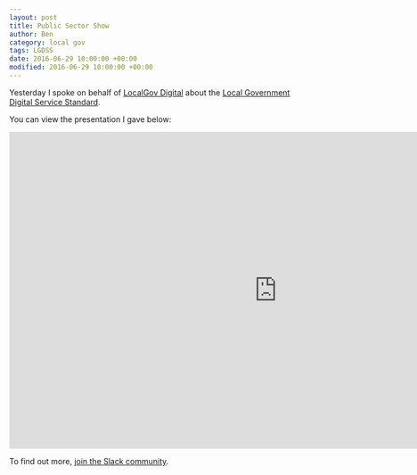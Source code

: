 ```yaml
---
layout: post
title: Public Sector Show
author: Ben
category: local gov
tags: LGDSS
date: 2016-06-29 10:00:00 +00:00
modified: 2016-06-29 10:00:00 +00:00
---
```

Yesterday I spoke on behalf of [LocalGov Digital](http://localgovdigital.info) about the [Local Government Digital Service Standard](http://localgovdigital.info/digital-service-standard).

You can view the presentation I gave below:

<p><iframe src="https://docs.google.com/presentation/d/1Tz6EaToIggh5590tcSiK_qiiKOQuDH0qYn8hyxdafao/embed?start=false&loop=false&delayms=10000" frameborder="0" width="960" height="569" allowfullscreen="true" mozallowfullscreen="true" webkitallowfullscreen="true"></iframe></p>

To find out more, [join the Slack community](https://localgovdigital.slack.com/signup).
